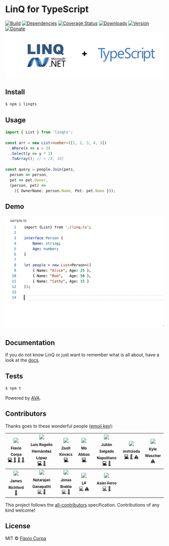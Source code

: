 # LinQ for TypeScript

[![Build](https://img.shields.io/travis/kutyel/linq.ts/master.svg?style=flat-square)](https://travis-ci.org/kutyel/linq.ts)
[![Dependencies](https://img.shields.io/david/kutyel/linq.ts.svg?style=flat-square)](https://david-dm.org/kutyel/linq.ts)
[![Coverage Status](https://img.shields.io/coveralls/kutyel/linq.ts/master.svg?style=flat-square)](https://coveralls.io/github/kutyel/linq.ts?branch=master)
[![Downloads](https://img.shields.io/npm/dm/linqts.svg?style=flat-square)](https://npmjs.com/package/linqts)
[![Version](https://img.shields.io/npm/v/linqts.svg?style=flat-square)](https://npmjs.com/package/linqts)
[![Donate](https://img.shields.io/badge/donate-paypal-blue.svg?style=flat-square)](https://paypal.me/flaviocorpa)
[![linqts](https://raw.githubusercontent.com/kutyel/linq/master/linqts.png)](http://www.typescriptlang.org)

## Install

```sh
$ npm i linqts
```

## Usage

```typescript
import { List } from 'linqts';

const arr = new List<number>([1, 2, 3, 4, 5])
  .Where(x => x > 3)
  .Select(y => y * 2)
  .ToArray(); // > [8, 10]

const query = people.Join(pets,
  person => person,
  pet => pet.Owner,
  (person, pet) =>
    ({ OwnerName: person.Name, Pet: pet.Name }));
```

## Demo

![linqts.gif](https://raw.githubusercontent.com/kutyel/linq/master/linqts.gif)

## Documentation

If you do not know LinQ or just want to remember what is all about, have a look at the [docs](http://kutyel.github.io/linq.ts/docs/classes/list/index.html).

## Tests

```sh
$ npm t
```

Powered by [AVA](https://github.com/sindresorhus/ava).

## Contributors

Thanks goes to these wonderful people ([emoji key](https://github.com/kentcdodds/all-contributors#emoji-key)):

<!-- ALL-CONTRIBUTORS-LIST:START - Do not remove or modify this section -->
<!-- prettier-ignore -->
| [<img src="https://avatars0.githubusercontent.com/u/5127501?v=3" width="100px;"/><br /><sub><b>Flavio Corpa</b></sub>](http://flaviocorpa.com)<br />[💻](https://github.com/kutyel/linq.ts/commits?author=kutyel "Code") [💬](#question-kutyel "Answering Questions") [📖](https://github.com/kutyel/linq.ts/commits?author=kutyel "Documentation") [👀](#review-kutyel "Reviewed Pull Requests") | [<img src="https://avatars1.githubusercontent.com/u/5412470?v=3" width="100px;"/><br /><sub><b>Luis Rogelio Hernández López</b></sub>](https://github.com/Kurtz1993)<br />[💻](https://github.com/kutyel/linq.ts/commits?author=Kurtz1993 "Code") [🔧](#tool-Kurtz1993 "Tools") | [<img src="https://avatars3.githubusercontent.com/u/20083522?v=3" width="100px;"/><br /><sub><b>Zsolt Kovács</b></sub>](https://github.com/zskovacs)<br />[💻](https://github.com/kutyel/linq.ts/commits?author=zskovacs "Code") | [<img src="https://avatars2.githubusercontent.com/u/1510389?v=3" width="100px;"/><br /><sub><b>Mo Abbas</b></sub>](https://github.com/abbasmhd)<br />[💻](https://github.com/kutyel/linq.ts/commits?author=abbasmhd "Code") | [<img src="https://avatars3.githubusercontent.com/u/13154847?v=3" width="100px;"/><br /><sub><b>Julián Salgado Napolitano</b></sub>](https://euipo.europa.eu/ohimportal/404)<br />[💻](https://github.com/kutyel/linq.ts/commits?author=keropodium "Code") [🔧](#tool-keropodium "Tools") | [<img src="https://avatars0.githubusercontent.com/u/22657637?v=3" width="100px;"/><br /><sub><b>mstrzoda</b></sub>](https://github.com/mstrzoda)<br />[💻](https://github.com/kutyel/linq.ts/commits?author=mstrzoda "Code") [🐛](https://github.com/kutyel/linq.ts/issues?q=author%3Amstrzoda "Bug reports") [⚠️](https://github.com/kutyel/linq.ts/commits?author=mstrzoda "Tests") | [<img src="https://avatars0.githubusercontent.com/u/124676?v=3" width="100px;"/><br /><sub><b>Kyle Wascher</b></sub>](https://github.com/Zoxive)<br />[⚠️](https://github.com/kutyel/linq.ts/commits?author=Zoxive "Tests") |
| :---: | :---: | :---: | :---: | :---: | :---: | :---: |
| [<img src="https://avatars1.githubusercontent.com/u/8244919?v=3" width="100px;"/><br /><sub><b>James Richford</b></sub>](https://github.com/jamesrichford)<br />[🔧](#tool-jamesrichford "Tools") | [<img src="https://avatars1.githubusercontent.com/u/9244766?v=3" width="100px;"/><br /><sub><b>Natarajan Ganapathi</b></sub>](https://in.linkedin.com/in/natarajanganapathi)<br />[💻](https://github.com/kutyel/linq.ts/commits?author=natarajanmca11 "Code") [🔧](#tool-natarajanmca11 "Tools") | [<img src="https://avatars0.githubusercontent.com/u/797614?v=3" width="100px;"/><br /><sub><b>Jonas Brekle</b></sub>](https://github.com/jbrekle)<br />[💻](https://github.com/kutyel/linq.ts/commits?author=jbrekle "Code") [🐛](https://github.com/kutyel/linq.ts/issues?q=author%3Ajbrekle "Bug reports") | [<img src="https://avatars3.githubusercontent.com/u/927201?v=4" width="100px;"/><br /><sub><b>LP</b></sub>](https://github.com/grofit)<br />[💻](https://github.com/kutyel/linq.ts/commits?author=grofit "Code") [⚠️](https://github.com/kutyel/linq.ts/commits?author=grofit "Tests") | [<img src="https://avatars3.githubusercontent.com/u/1768777?v=4" width="100px;"/><br /><sub><b>Asier Ferro</b></sub>](https://github.com/asierferro)<br />[💻](https://github.com/kutyel/linq.ts/commits?author=asierferro "Code") [🔧](#tool-asierferro "Tools") |

<!-- ALL-CONTRIBUTORS-LIST:END -->

This project follows the [all-contributors](https://github.com/kentcdodds/all-contributors) specification. Contributions of any kind welcome!

## License

MIT © [Flavio Corpa](http://flaviocorpa.com)
